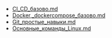 - [CI_CD_базово.md](./CI_CD_базово.md)
- [Docker,_dockercompose_базово.md](./Docker,_dockercompose_базово.md)
- [Git_простые_навыки.md](./Git_простые_навыки.md)
- [Основные_команды_Linux.md](./Основные_команды_Linux.md)
